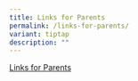 ```yaml
---
title: Links for Parents
permalink: /links-for-parents/
variant: tiptap
description: ""
---
```

<p><a href="/files/Links_for_Parents.pdf" rel="noopener noreferrer nofollow" target="_blank">Links for Parents</a>
</p>